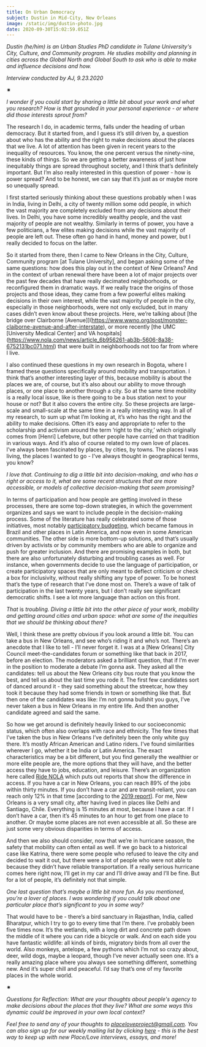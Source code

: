 ```yaml
---
title: On Urban Democracy
subject: Dustin in Mid-City, New Orleans
image: /static/img/dustin-photo.jpg
date: 2020-09-30T15:02:59.051Z
---
```

*Dustin (he/him) is an Urban Studies PhD candidate in Tulane University's City, Culture, and Community program. He studies mobility and planning in cities across the Global North and Global South to ask who is able to make and influence decisions and how.*

*Interview conducted by AJ, 9.23.2020*

<div>✷</div>

*I wonder if you could start by sharing a little bit about your work and what you research? How is that grounded in your personal experience - or where did those interests sprout from?*

The research I do, in academic terms, falls under the heading of urban democracy. But it started from, and I guess it’s still driven by, a question about who has the ability and the right to make decisions about the places that we live. A lot of attention has been given in recent years to the inequality of resources. You know, the one percent versus the ninety-nine, these kinds of things. So we are getting a better awareness of just how inequitably things are spread throughout society, and I think that’s definitely important. But I’m also really interested in this question of power - how is power spread? And to be honest, we can say that it’s just as or maybe more so unequally spread.

I first started seriously thinking about these questions probably when I was in India, living in Delhi, a city of twenty million some odd people, in which the vast majority are completely excluded from any decisions about their lives. In Delhi, you have some incredibly wealthy people, and the vast majority of people are not wealthy. Similarly in terms of power, you have a few politicians, a few elites making decisions while the vast majority of people are left out. These often go hand in hand, money and power, but I really decided to focus on the latter.

So it started from there, then I came to New Orleans in the City, Culture, Community program \[at Tulane University], and began asking some of the same questions: how does this play out in the context of New Orleans? And in the context of urban renewal there have been a lot of major projects over the past few decades that have really decimated neighborhoods, or reconfigured them in dramatic ways. If we really trace the origins of those projects and those ideas, they came from a few powerful elites making decisions in their own interest, while the vast majority of people in the city, especially in those neighborhoods, were not only excluded, but in many cases didn’t even know about these projects. Here, we’re talking about [the bridge over Clairborne \[Avenue]](https://www.wwno.org/post/monster-claiborne-avenue-and-after-interstate), or more recently [the UMC \[University Medical Center] and VA hospitals](https://www.nola.com/news/article_6b956261-ab3b-5606-8a38-6752131bc071.html) that were built in neighborhoods not too far from where I live.

I also continued these questions in my own research in Bogota, where I framed these questions specifically around mobility and transportation. I think that’s another interesting layer of this, because mobility is about the places we are, of course, but it’s also about our ability to move through places, or one place to another through a city. So at the same time mobility is a really local issue, like is there going to be a bus station next to your house or not? But it also covers the entire city. So these projects are large-scale and small-scale at the same time in a really interesting way. In all of my research, to sum up what I’m looking at, it’s who has the right and the ability to make decisions. Often it’s easy and appropriate to refer to the scholarship and activism around the term ‘right to the city,’ which originally comes from \[Henri] Lefebvre, but other people have carried on that tradition in various ways. And it’s also of course related to my own love of places. I’ve always been fascinated by places, by cities, by towns. The places I was living, the places I wanted to go - I’ve always thought in geographical terms, you know?

*I love that. Continuing to dig a little bit into decision-making, and who has a right or access to it, what are some recent structures that are more accessible, or models of collective decision-making that seem promising?*

In terms of participation and how people are getting involved in these processes, there are some top-down strategies, in which the government organizes and says we want to include people in the decision-making process. Some of the literature has really celebrated some of those initiatives, most notably [participatory budgeting](https://www.participatorybudgeting.org/), which became famous in Brazil and other places in Latin America, and now even in some American communities. The other side is more bottom-up solutions, and that’s usually driven by activists or by community members who are able to organize and push for greater inclusion. And there are promising examples in both, but there are also unfortunately disturbing and troubling cases as well. For instance, when governments decide to use the language of participation, or create participatory spaces that are only meant to deflect criticism or check a box for inclusivity, without really shifting any type of power. To be honest that’s the type of research that I’ve done most on. There’s a wave of talk of participation in the last twenty years, but I don’t really see significant democratic shifts. I see a lot more language than action on this front.

*That* is *troubling. Diving a little bit into the other piece of your work, mobility and getting around cities and urban space: what are some of the inequities that we should be thinking about there?*

Well, I think these are pretty obvious if you look around a little bit. You can take a bus in New Orleans, and see who’s riding it and who’s not. There’s an anecdote that I like to tell - I’ll never forget it. I was at a \[New Orleans] City Council meet-the-candidates forum or something like that back in 2017, before an election. The moderators asked a brilliant question, that if I’m ever in the position to moderate a debate I’m gonna ask. They asked all the candidates: tell us about the New Orleans city bus route that you know the best, and tell us about the last time you rode it. The first few candidates sort of danced around it - they said something about the streetcar, how they took it because they had some friends in town or something like that. But then one of the candidates was like: I’m not gonna bullshit you guys, I’ve never taken a bus in New Orleans in my entire life. And then another candidate agreed and said the same.

So how we get around is definitely heavily linked to our socioeconomic status, which often also overlaps with race and ethnicity. The few times that I’ve taken the bus in New Orleans I’ve definitely been the only white guy there. It’s mostly African American and Latino riders. I’ve found similarities wherever I go, whether it be India or Latin America. The exact characteristics may be a bit different, but you find generally the wealthier or more elite people are, the more options that they will have, and the better access they have to jobs, education, and leisure. There’s an organization here called [Ride NOLA](https://rideneworleans.org/) which puts out reports that show the difference in access. If you have a car in New Orleans, you can reach 89% of the jobs within thirty minutes. If you don’t have a car and are transit-reliant, you can reach only 12% in that time [according to the [2019 report](https://www.google.com/url?q=https://rideneworleans.org/the-state-of-transit-2019/&source=gmail&ust=1601562976482000&usg=AFQjCNHK2bmf5dcq5SaJBA3g2dfuQmtX8Q)]. For me, New Orleans is a very small city, after having lived in places like Delhi and Santiago, Chile. Everything is 15 minutes at most, because I have a car. If I don’t have a car, then it’s 45 minutes to an hour to get from one place to another. Or maybe some places are not even accessible at all. So these are just some very obvious disparities in terms of access.

And then we also should consider, now that we’re in hurricane season, the safety that mobility can often entail as well. If we go back to a historical case like Katrina, there were some people who refused to leave the city and decided to wait it out, but there were a lot of people who were not able to because they didn’t have reliable transportation. If a really serious hurricane comes here right now, I’ll get in my car and I’ll drive away and I’ll be fine. But for a lot of people, it’s definitely not that simple.

*One last question that’s maybe a little bit more fun. As you mentioned, you’re a lover of places. I was wondering if you could talk about one particular place that’s significant to you in some way?*

That would have to be - there’s a bird sanctuary in Rajasthan, India, called Bharatpur, which I try to go to every time that I’m there. I’ve probably been five times now. It’s the wetlands, with a long dirt and concrete path down the middle of it where you can ride a bicycle or walk. And on each side you have fantastic wildlife: all kinds of birds, migratory birds from all over the world. Also monkeys, antelope, a few pythons which I’m not so crazy about, deer, wild dogs, maybe a leopard, though I’ve never actually seen one. It’s a really amazing place where you always see something different, something new. And it’s super chill and peaceful. I’d say that’s one of my favorite places in the whole world.

<div>✷</div>

*Questions for Reflection: What are your thoughts about people's agency to make decisions about the places that they live? What are some ways this dynamic could be improved in your own local context?*

*Feel free to send any of your thoughts to [placeloveproject@gmail.com](mailto:placeloveproject@gmail.com). You can also sign up for our weekly mailing list by clicking [here](https://placeloveproject.substack.com/welcome) - this is the best way to keep up with new Place/Love interviews, essays, and more!*